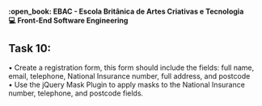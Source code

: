 <h4>:open_book: EBAC - Escola Britânica de Artes Criativas e Tecnologia<br />
    💻 Front-End Software Engineering
</h4>

<h2>Task 10: </h2>
<p>
    • Create a registration form, this form should include the fields: full name, email, telephone, National Insurance number, full address, and postcode<br />
    • Use the jQuery Mask Plugin to apply masks to the National Insurance number, telephone, and postcode fields.<br />
</p>
<br />